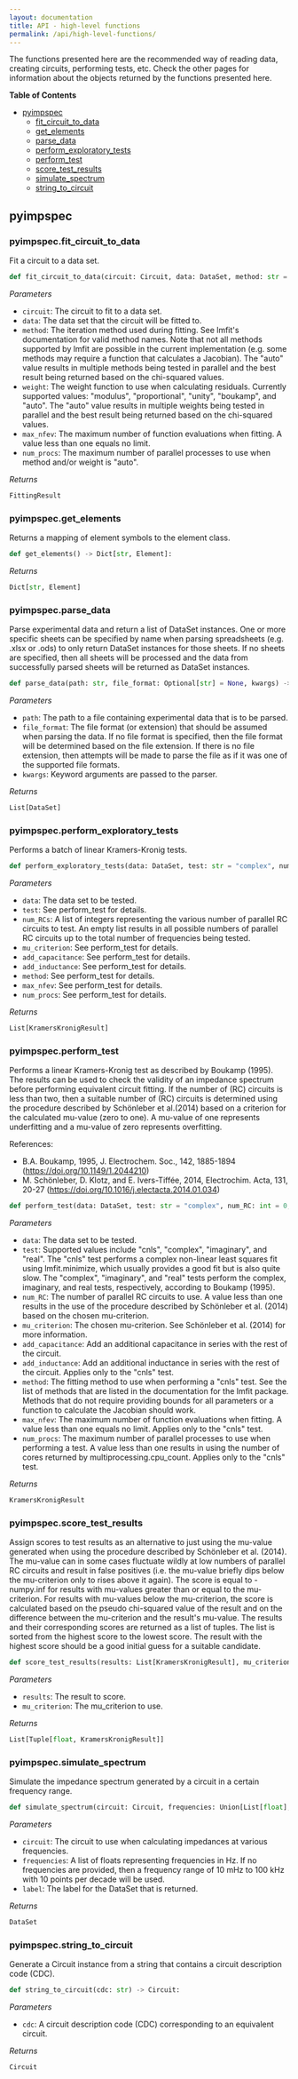 ```yaml
---
layout: documentation
title: API - high-level functions
permalink: /api/high-level-functions/
---
```


The functions presented here are the recommended way of reading data, creating circuits, performing tests, etc.
Check the other pages for information about the objects returned by the functions presented here.
            

**Table of Contents**

- [pyimpspec](#pyimpspec)
	- [fit_circuit_to_data](#pyimpspecfit_circuit_to_data)
	- [get_elements](#pyimpspecget_elements)
	- [parse_data](#pyimpspecparse_data)
	- [perform_exploratory_tests](#pyimpspecperform_exploratory_tests)
	- [perform_test](#pyimpspecperform_test)
	- [score_test_results](#pyimpspecscore_test_results)
	- [simulate_spectrum](#pyimpspecsimulate_spectrum)
	- [string_to_circuit](#pyimpspecstring_to_circuit)



## **pyimpspec**

### **pyimpspec.fit_circuit_to_data**

Fit a circuit to a data set.

```python
def fit_circuit_to_data(circuit: Circuit, data: DataSet, method: str = "auto", weight: str = "auto", max_nfev: int = -1, num_procs: int = -1) -> FittingResult:
```


_Parameters_

- `circuit`: The circuit to fit to a data set.
- `data`: The data set that the circuit will be fitted to.
- `method`: The iteration method used during fitting.
See lmfit's documentation for valid method names.
Note that not all methods supported by lmfit are possible in the current implementation (e.g. some methods may require a function that calculates a Jacobian).
The "auto" value results in multiple methods being tested in parallel and the best result being returned based on the chi-squared values.
- `weight`: The weight function to use when calculating residuals.
Currently supported values: "modulus", "proportional", "unity", "boukamp", and "auto".
The "auto" value results in multiple weights being tested in parallel and the best result being returned based on the chi-squared values.
- `max_nfev`: The maximum number of function evaluations when fitting.
A value less than one equals no limit.
- `num_procs`: The maximum number of parallel processes to use when method and/or weight is "auto".


_Returns_

```python
FittingResult
```
### **pyimpspec.get_elements**

Returns a mapping of element symbols to the element class.

```python
def get_elements() -> Dict[str, Element]:
```


_Returns_

```python
Dict[str, Element]
```
### **pyimpspec.parse_data**

Parse experimental data and return a list of DataSet instances.
One or more specific sheets can be specified by name when parsing spreadsheets (e.g. .xlsx or .ods) to only return DataSet instances for those sheets.
If no sheets are specified, then all sheets will be processed and the data from successfully parsed sheets will be returned as DataSet instances.

```python
def parse_data(path: str, file_format: Optional[str] = None, kwargs) -> List[DataSet]:
```


_Parameters_

- `path`: The path to a file containing experimental data that is to be parsed.
- `file_format`: The file format (or extension) that should be assumed when parsing the data.
If no file format is specified, then the file format will be determined based on the file extension.
If there is no file extension, then attempts will be made to parse the file as if it was one of the supported file formats.
- `kwargs`: Keyword arguments are passed to the parser.


_Returns_

```python
List[DataSet]
```
### **pyimpspec.perform_exploratory_tests**

Performs a batch of linear Kramers-Kronig tests.

```python
def perform_exploratory_tests(data: DataSet, test: str = "complex", num_RCs: List[int] = [], mu_criterion: float = 0.85, add_capacitance: bool = False, add_inductance: bool = False, method: str = "leastsq", max_nfev: int = -1, num_procs: int = -1) -> List[KramersKronigResult]:
```


_Parameters_

- `data`: The data set to be tested.
- `test`: See perform_test for details.
- `num_RCs`: A list of integers representing the various number of parallel RC circuits to test.
An empty list results in all possible numbers of parallel RC circuits up to the total number of frequencies being tested.
- `mu_criterion`: See perform_test for details.
- `add_capacitance`: See perform_test for details.
- `add_inductance`: See perform_test for details.
- `method`: See perform_test for details.
- `max_nfev`: See perform_test for details.
- `num_procs`: See perform_test for details.


_Returns_

```python
List[KramersKronigResult]
```
### **pyimpspec.perform_test**

Performs a linear Kramers-Kronig test as described by Boukamp (1995).
The results can be used to check the validity of an impedance spectrum before performing equivalent circuit fitting.
If the number of (RC) circuits is less than two, then a suitable number of (RC) circuits is determined using the procedure described by Schönleber et al.(2014) based on a criterion for the calculated mu-value (zero to one).
A mu-value of one represents underfitting and a mu-value of zero represents overfitting.

References:

- B.A. Boukamp, 1995, J. Electrochem. Soc., 142, 1885-1894 (https://doi.org/10.1149/1.2044210)
- M. Schönleber, D. Klotz, and E. Ivers-Tiffée, 2014, Electrochim. Acta, 131, 20-27 (https://doi.org/10.1016/j.electacta.2014.01.034)

```python
def perform_test(data: DataSet, test: str = "complex", num_RC: int = 0, mu_criterion: float = 0.85, add_capacitance: bool = False, add_inductance: bool = False, method: str = "leastsq", max_nfev: int = -1, num_procs: int = -1) -> KramersKronigResult:
```


_Parameters_

- `data`: The data set to be tested.
- `test`: Supported values include "cnls", "complex", "imaginary", and "real". The "cnls" test performs a complex non-linear least squares fit using lmfit.minimize, which usually provides a good fit but is also quite slow.
The "complex", "imaginary", and "real" tests perform the complex, imaginary, and real tests, respectively, according to Boukamp (1995).
- `num_RC`: The number of parallel RC circuits to use.
A value less than one results in the use of the procedure described by Schönleber et al. (2014) based on the chosen mu-criterion.
- `mu_criterion`: The chosen mu-criterion. See Schönleber et al. (2014) for more information.
- `add_capacitance`: Add an additional capacitance in series with the rest of the circuit.
- `add_inductance`: Add an additional inductance in series with the rest of the circuit.
Applies only to the "cnls" test.
- `method`: The fitting method to use when performing a "cnls" test.
See the list of methods that are listed in the documentation for the lmfit package.
Methods that do not require providing bounds for all parameters or a function to calculate the Jacobian should work.
- `max_nfev`: The maximum number of function evaluations when fitting.
A value less than one equals no limit.
Applies only to the "cnls" test.
- `num_procs`: The maximum number of parallel processes to use when performing a test.
A value less than one results in using the number of cores returned by multiprocessing.cpu_count.
Applies only to the "cnls" test.


_Returns_

```python
KramersKronigResult
```
### **pyimpspec.score_test_results**

Assign scores to test results as an alternative to just using the mu-value generated when using the procedure described by Schönleber et al. (2014).
The mu-value can in some cases fluctuate wildly at low numbers of parallel RC circuits and result in false positives (i.e. the mu-value briefly dips below the mu-criterion only to rises above it again).
The score is equal to -numpy.inf for results with mu-values greater than or equal to the mu-criterion.
For results with mu-values below the mu-criterion, the score is calculated based on the pseudo chi-squared value of the result and on the difference between the mu-criterion and the result's mu-value.
The results and their corresponding scores are returned as a list of tuples.
The list is sorted from the highest score to the lowest score.
The result with the highest score should be a good initial guess for a suitable candidate.

```python
def score_test_results(results: List[KramersKronigResult], mu_criterion: float) -> List[Tuple[float, KramersKronigResult]]:
```


_Parameters_

- `results`: The result to score.
- `mu_criterion`: The mu_criterion to use.


_Returns_

```python
List[Tuple[float, KramersKronigResult]]
```
### **pyimpspec.simulate_spectrum**

Simulate the impedance spectrum generated by a circuit in a certain frequency range.

```python
def simulate_spectrum(circuit: Circuit, frequencies: Union[List[float], ndarray] = [], label: str = "") -> DataSet:
```


_Parameters_

- `circuit`: The circuit to use when calculating impedances at various frequencies.
- `frequencies`: A list of floats representing frequencies in Hz.
If no frequencies are provided, then a frequency range of 10 mHz to 100 kHz with 10 points per decade will be used.
- `label`: The label for the DataSet that is returned.


_Returns_

```python
DataSet
```
### **pyimpspec.string_to_circuit**

Generate a Circuit instance from a string that contains a circuit description code (CDC).

```python
def string_to_circuit(cdc: str) -> Circuit:
```


_Parameters_

- `cdc`: A circuit description code (CDC) corresponding to an equivalent circuit.


_Returns_

```python
Circuit
```